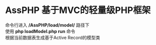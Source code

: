 # AssPHP 基于MVC的轻量级PHP框架
命令行进入 **/AssPHP/load/model/** 路径下  
使用 **php loadModel.php run**  命令  
根据当前数据表生成基于Active Record的模型类